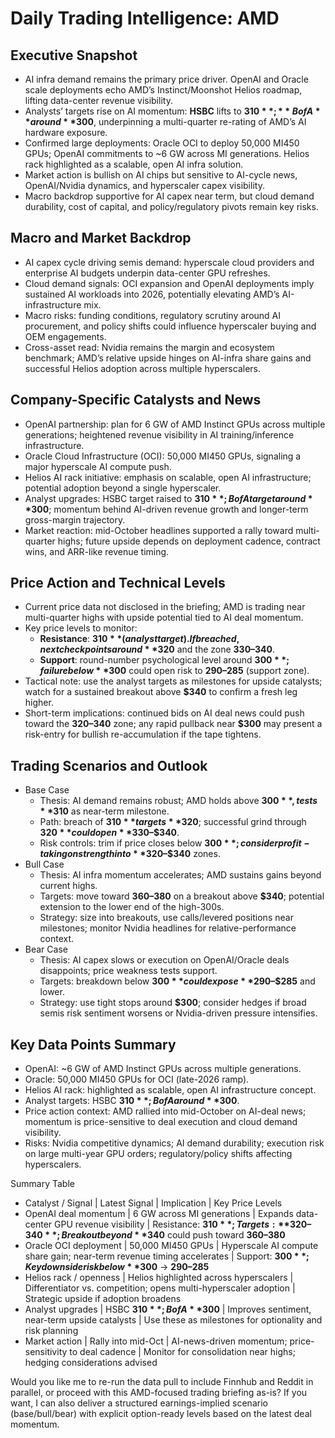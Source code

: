 # Daily Trading Intelligence: AMD

## Executive Snapshot
- AI infra demand remains the primary price driver. OpenAI and Oracle scale deployments echo AMD’s Instinct/Moonshot Helios roadmap, lifting data-center revenue visibility.
- Analysts’ targets rise on AI momentum: **HSBC** lifts to **$310**; **BofA** around **$300**, underpinning a multi-quarter re-rating of AMD’s AI hardware exposure.
- Confirmed large deployments: Oracle OCI to deploy 50,000 MI450 GPUs; OpenAI commitments to ~6 GW across MI generations. Helios rack highlighted as a scalable, open AI infra solution.
- Market action is bullish on AI chips but sensitive to AI-cycle news, OpenAI/Nvidia dynamics, and hyperscaler capex visibility.
- Macro backdrop supportive for AI capex near term, but cloud demand durability, cost of capital, and policy/regulatory pivots remain key risks.

## Macro and Market Backdrop
- AI capex cycle driving semis demand: hyperscale cloud providers and enterprise AI budgets underpin data-center GPU refreshes.
- Cloud demand signals: OCI expansion and OpenAI deployments imply sustained AI workloads into 2026, potentially elevating AMD’s AI-infrastructure mix.
- Macro risks: funding conditions, regulatory scrutiny around AI procurement, and policy shifts could influence hyperscaler buying and OEM engagements.
- Cross-asset read: Nvidia remains the margin and ecosystem benchmark; AMD’s relative upside hinges on AI-infra share gains and successful Helios adoption across multiple hyperscalers.

## Company-Specific Catalysts and News
- OpenAI partnership: plan for 6 GW of AMD Instinct GPUs across multiple generations; heightened revenue visibility in AI training/inference infrastructure.
- Oracle Cloud Infrastructure (OCI): 50,000 MI450 GPUs, signaling a major hyperscale AI compute push.
- Helios AI rack initiative: emphasis on scalable, open AI infrastructure; potential adoption beyond a single hyperscaler.
- Analyst upgrades: HSBC target raised to **$310**; BofA target around **$300**; momentum behind AI-driven revenue growth and longer-term gross-margin trajectory.
- Market reaction: mid-October headlines supported a rally toward multi-quarter highs; future upside depends on deployment cadence, contract wins, and ARR-like revenue timing.

## Price Action and Technical Levels
- Current price data not disclosed in the briefing; AMD is trading near multi-quarter highs with upside potential tied to AI deal momentum.
- Key price levels to monitor:
  - **Resistance**: **$310** (analyst target). If breached, next checkpoints around **$320** and the zone **$330–$340**.
  - **Support**: round-number psychological level around **$300**; failure below **$300** could open risk to **$290–$285** (support zone).
- Tactical note: use the analyst targets as milestones for upside catalysts; watch for a sustained breakout above **$340** to confirm a fresh leg higher.
- Short-term implications: continued bids on AI deal news could push toward the **$320–$340** zone; any rapid pullback near **$300** may present a risk-entry for bullish re-accumulation if the tape tightens.

## Trading Scenarios and Outlook
- Base Case
  - Thesis: AI demand remains robust; AMD holds above **$300**, tests **$310** as near-term milestone.
  - Path: breach of **$310** targets **$320**; successful grind through **$320** could open **$330–$340**.
  - Risk controls: trim if price closes below **$300**; consider profit-taking on strength into **$320–$340** zones.
- Bull Case
  - Thesis: AI infra momentum accelerates; AMD sustains gains beyond current highs.
  - Targets: move toward **$360–$380** on a breakout above **$340**; potential extension to the lower end of the high-300s.
  - Strategy: size into breakouts, use calls/levered positions near milestones; monitor Nvidia headlines for relative-performance context.
- Bear Case
  - Thesis: AI capex slows or execution on OpenAI/Oracle deals disappoints; price weakness tests support.
  - Targets: breakdown below **$300** could expose **$290–$285** and lower.
  - Strategy: use tight stops around **$300**; consider hedges if broad semis risk sentiment worsens or Nvidia-driven pressure intensifies.

## Key Data Points Summary
- OpenAI: ~6 GW of AMD Instinct GPUs across multiple generations.
- Oracle: 50,000 MI450 GPUs for OCI (late-2026 ramp).
- Helios AI rack: highlighted as scalable, open AI infrastructure concept.
- Analyst targets: HSBC **$310**; BofA around **$300**.
- Price action context: AMD rallied into mid-October on AI-deal news; momentum is price-sensitive to deal execution and cloud demand visibility.
- Risks: Nvidia competitive dynamics; AI demand durability; execution risk on large multi-year GPU orders; regulatory/policy shifts affecting hyperscalers.

Summary Table
- Catalyst / Signal | Latest Signal | Implication | Key Price Levels
- OpenAI deal momentum | 6 GW across MI generations | Expands data-center GPU revenue visibility | Resistance: **$310**; Targets: **$320–$340**; Breakout beyond **$340** could push toward **$360–$380**
- Oracle OCI deployment | 50,000 MI450 GPUs | Hyperscale AI compute share gain; near-term revenue timing accelerates | Support: **$300**; Key downside risk below **$300** → **$290–$285**
- Helios rack / openness | Helios highlighted across hyperscalers | Differentiator vs. competition; opens multi-hyperscaler adoption | Strategic upside if adoption broadens
- Analyst upgrades | HSBC **$310**; BofA **$300** | Improves sentiment, near-term upside catalysts | Use these as milestones for optionality and risk planning
- Market action | Rally into mid-Oct | AI-news-driven momentum; price-sensitivity to deal cadence | Monitor for consolidation near highs; hedging considerations advised

Would you like me to re-run the data pull to include Finnhub and Reddit in parallel, or proceed with this AMD-focused trading briefing as-is? If you want, I can also deliver a structured earnings-implied scenario (base/bull/bear) with explicit option-ready levels based on the latest deal momentum.
